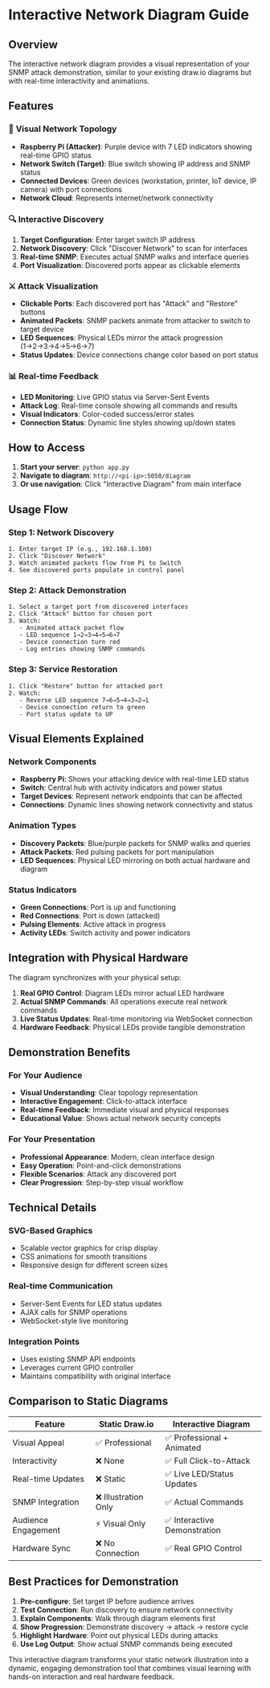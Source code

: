 # Interactive Network Diagram Guide

## Overview

The interactive network diagram provides a visual representation of your SNMP attack demonstration, similar to your existing draw.io diagrams but with real-time interactivity and animations.

## Features

### 🎯 **Visual Network Topology**
- **Raspberry Pi (Attacker)**: Purple device with 7 LED indicators showing real-time GPIO status
- **Network Switch (Target)**: Blue switch showing IP address and SNMP status
- **Connected Devices**: Green devices (workstation, printer, IoT device, IP camera) with port connections
- **Network Cloud**: Represents internet/network connectivity

### 🔍 **Interactive Discovery**
1. **Target Configuration**: Enter target switch IP address
2. **Network Discovery**: Click "Discover Network" to scan for interfaces
3. **Real-time SNMP**: Executes actual SNMP walks and interface queries
4. **Port Visualization**: Discovered ports appear as clickable elements

### ⚔️ **Attack Visualization**
- **Clickable Ports**: Each discovered port has "Attack" and "Restore" buttons
- **Animated Packets**: SNMP packets animate from attacker to switch to target device
- **LED Sequences**: Physical LEDs mirror the attack progression (1→2→3→4→5→6→7)
- **Status Updates**: Device connections change color based on port status

### 📊 **Real-time Feedback**
- **LED Monitoring**: Live GPIO status via Server-Sent Events
- **Attack Log**: Real-time console showing all commands and results
- **Visual Indicators**: Color-coded success/error states
- **Connection Status**: Dynamic line styles showing up/down states

## How to Access

1. **Start your server**: `python app.py`
2. **Navigate to diagram**: `http://<pi-ip>:5050/diagram`
3. **Or use navigation**: Click "Interactive Diagram" from main interface

## Usage Flow

### Step 1: Network Discovery
```
1. Enter target IP (e.g., 192.168.1.100)
2. Click "Discover Network"
3. Watch animated packets flow from Pi to Switch
4. See discovered ports populate in control panel
```

### Step 2: Attack Demonstration
```
1. Select a target port from discovered interfaces
2. Click "Attack" button for chosen port
3. Watch:
   - Animated attack packet flow
   - LED sequence 1→2→3→4→5→6→7
   - Device connection turn red
   - Log entries showing SNMP commands
```

### Step 3: Service Restoration
```
1. Click "Restore" button for attacked port
2. Watch:
   - Reverse LED sequence 7→6→5→4→3→2→1
   - Device connection return to green
   - Port status update to UP
```

## Visual Elements Explained

### Network Components
- **Raspberry Pi**: Shows your attacking device with real-time LED status
- **Switch**: Central hub with activity indicators and power status
- **Target Devices**: Represent network endpoints that can be affected
- **Connections**: Dynamic lines showing network connectivity and status

### Animation Types
- **Discovery Packets**: Blue/purple packets for SNMP walks and queries
- **Attack Packets**: Red pulsing packets for port manipulation
- **LED Sequences**: Physical LED mirroring on both actual hardware and diagram

### Status Indicators
- **Green Connections**: Port is up and functioning
- **Red Connections**: Port is down (attacked)
- **Pulsing Elements**: Active attack in progress
- **Activity LEDs**: Switch activity and power indicators

## Integration with Physical Hardware

The diagram synchronizes with your physical setup:

1. **Real GPIO Control**: Diagram LEDs mirror actual LED hardware
2. **Actual SNMP Commands**: All operations execute real network commands
3. **Live Status Updates**: Real-time monitoring via WebSocket connection
4. **Hardware Feedback**: Physical LEDs provide tangible demonstration

## Demonstration Benefits

### For Your Audience
- **Visual Understanding**: Clear topology representation
- **Interactive Engagement**: Click-to-attack interface
- **Real-time Feedback**: Immediate visual and physical responses
- **Educational Value**: Shows actual network security concepts

### For Your Presentation
- **Professional Appearance**: Modern, clean interface design
- **Easy Operation**: Point-and-click demonstrations
- **Flexible Scenarios**: Attack any discovered port
- **Clear Progression**: Step-by-step visual workflow

## Technical Details

### SVG-Based Graphics
- Scalable vector graphics for crisp display
- CSS animations for smooth transitions
- Responsive design for different screen sizes

### Real-time Communication
- Server-Sent Events for LED status updates
- AJAX calls for SNMP operations
- WebSocket-style live monitoring

### Integration Points
- Uses existing SNMP API endpoints
- Leverages current GPIO controller
- Maintains compatibility with original interface

## Comparison to Static Diagrams

| Feature | Static Draw.io | Interactive Diagram |
|---------|---------------|-------------------|
| Visual Appeal | ✅ Professional | ✅ Professional + Animated |
| Interactivity | ❌ None | ✅ Full Click-to-Attack |
| Real-time Updates | ❌ Static | ✅ Live LED/Status Updates |
| SNMP Integration | ❌ Illustration Only | ✅ Actual Commands |
| Audience Engagement | ⚡ Visual Only | ✅ Interactive Demonstration |
| Hardware Sync | ❌ No Connection | ✅ Real GPIO Control |

## Best Practices for Demonstration

1. **Pre-configure**: Set target IP before audience arrives
2. **Test Connection**: Run discovery to ensure network connectivity
3. **Explain Components**: Walk through diagram elements first
4. **Show Progression**: Demonstrate discovery → attack → restore cycle
5. **Highlight Hardware**: Point out physical LEDs during attacks
6. **Use Log Output**: Show actual SNMP commands being executed

This interactive diagram transforms your static network illustration into a dynamic, engaging demonstration tool that combines visual learning with hands-on interaction and real hardware feedback.
